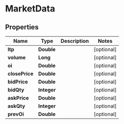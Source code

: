# MarketData

## Properties
Name | Type | Description | Notes
------------ | ------------- | ------------- | -------------
**ltp** | **Double** |  |  [optional]
**volume** | **Long** |  |  [optional]
**oi** | **Double** |  |  [optional]
**closePrice** | **Double** |  |  [optional]
**bidPrice** | **Double** |  |  [optional]
**bidQty** | **Integer** |  |  [optional]
**askPrice** | **Double** |  |  [optional]
**askQty** | **Integer** |  |  [optional]
**prevOi** | **Double** |  |  [optional]
